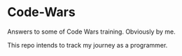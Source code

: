 # Code-Wars
Answers to some of Code Wars training.
Obviously by me.

This repo intends to track my journey as a programmer.
